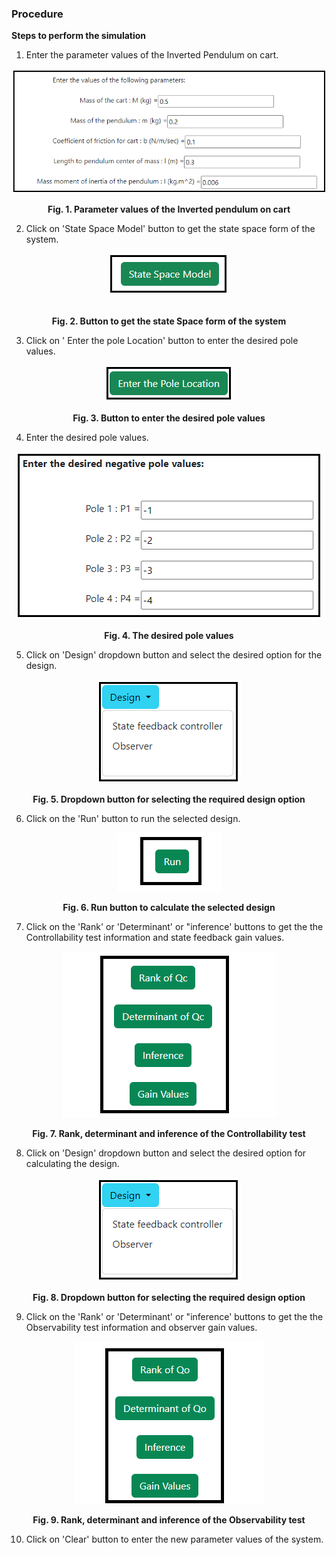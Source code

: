 ### Procedure

<b>Steps to perform the simulation</b>

										
1. Enter the parameter values of the Inverted Pendulum on cart.

<div align="center">
<img class="img-fluid"  src="./images/1.png" alt="">

<b>Fig. 1. Parameter values of the Inverted pendulum on cart</b>						  
</div>

2. Click on 'State Space Model' button to get the state space form of the system.

<div align="center">
<img class="img-fluid"  src="./images/2.png" alt="">           
</div>

<div align="center">
<img class="img-fluid"  src="./images/Prod_2_1.png" alt="">

<b>Fig. 2. Button to get the state Space form of the system</b>							  
</div>
                    
3. Click on ' Enter the pole Location' button to enter the desired pole values. 

<div align="center">
<img class="img-fluid"  src="./images/4.png" alt="">

<b>Fig. 3. Button to enter the desired pole values </b>						  
</div>

4. Enter the desired pole values. 

<div align="center">
<img class="img-fluid"  src="./images/5.png" alt="">

<b>Fig. 4. The desired pole values </b>						  
</div>

5. Click on 'Design' dropdown button and select the desired option for the design. 

<div align="center">
<img class="img-fluid"  src="./images/6.png" alt="">

<b>Fig. 5. Dropdown button for selecting the required design option </b>						  
</div>

6. Click on the 'Run' button to run the selected design. 

<div align="center">
<img class="img-fluid"  src="./images/7.png" alt="">

<b>Fig. 6. Run button to calculate the selected design </b>						  
</div>

7. Click on the 'Rank' or 'Determinant'  or "inference' buttons to get the the Controllability test information and state feedback gain values. 

<div align="center">
<img class="img-fluid"  src="./images/Qc.png" alt="">
 
<b>Fig. 7. Rank, determinant and inference of the Controllability test </b>						  
</div>

8. Click on 'Design' dropdown button and select the desired option for calculating the design. 

<div align="center">
<img class="img-fluid"  src="./images/6.png" alt="">

<b>Fig. 8. Dropdown button for selecting the required design option </b>				  
</div>

9. Click on the 'Rank' or 'Determinant'  or "inference' buttons to get the the Observability test information and observer gain values. 

<div align="center">
<img class="img-fluid"  src="./images/Qo.png" alt="">

<b>Fig. 9. Rank, determinant and inference of the Observability test </b>						  
</div>

10. Click on 'Clear' button to enter the new parameter values of the system. 


<script id="MathJax-script" async src="https://cdn.jsdelivr.net/npm/mathjax@3/es5/tex-mml-chtml.js"></script>
